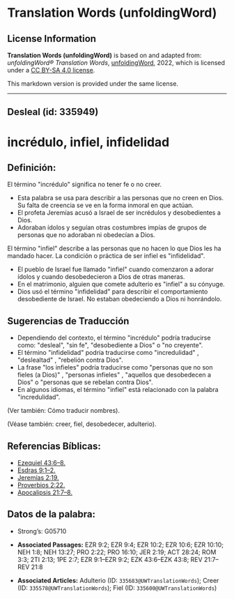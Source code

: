# Translation Words (unfoldingWord)

## License Information

**Translation Words (unfoldingWord)** is based on and adapted from: _unfoldingWord® Translation Words_, [unfoldingWord](https://unfoldingword.org/utw), 2022, which is licensed under a [CC BY-SA 4.0 license](https://creativecommons.org/licenses/by-sa/4.0/legalcode.en).

This markdown version is provided under the same license.



--------------------------------

## Desleal (id: 335949)

incrédulo, infiel, infidelidad
==============================

Definición:
-----------

El término "incrédulo" significa no tener fe o no creer.

* Esta palabra se usa para describir a las personas que no creen en Dios. Su falta de creencia se ve en la forma inmoral en que actúan.
* El profeta Jeremías acusó a Israel de ser incrédulos y desobedientes a Dios.
* Adoraban ídolos y seguían otras costumbres impías de grupos de personas que no adoraban ni obedecían a Dios.

El término "infiel" describe a las personas que no hacen lo que Dios les ha mandado hacer. La condición o práctica de ser infiel es "infidelidad".

* El pueblo de Israel fue llamado "infiel" cuando comenzaron a adorar ídolos y cuando desobedecieron a Dios de otras maneras.
* En el matrimonio, alguien que comete adulterio es "infiel" a su cónyuge.
* Dios usó el término "infidelidad" para describir el comportamiento desobediente de Israel. No estaban obedeciendo a Dios ni honrándolo.

Sugerencias de Traducción
-------------------------

* Dependiendo del contexto, el término "incrédulo" podría traducirse como: "desleal", "sin fe", "desobediente a Dios" o "no creyente".
* El término "infidelidad" podría traducirse como "incredulidad" , "deslealtad" , "rebelión contra Dios".
* La frase "los infieles" podría traducirse como "personas que no son fieles (a Dios)" , "personas infieles" , "aquellos que desobedecen a Dios" o "personas que se rebelan contra Dios".
* En algunos idiomas, el término "infiel" está relacionado con la palabra "incredulidad".

(Ver también: Cómo traducir nombres).

(Véase también: creer, fiel, desobedecer, adulterio).

Referencias Bíblicas:
---------------------

* [Ezequiel 43:6–8\.](https://ref.ly/Ezek43:6-Ezek43:8)
* [Esdras 9:1–2\.](https://ref.ly/Ezra9:1-Ezra9:2)
* [Jeremías 2:19\.](https://ref.ly/Jer2:19)
* [Proverbios 2:22\.](https://ref.ly/Prov2:22)
* [Apocalipsis 21:7–8\.](https://ref.ly/Rev21:7-Rev21:8)

Datos de la palabra:
--------------------

* Strong’s: G05710

* **Associated Passages:** EZR 9:2; EZR 9:4; EZR 10:2; EZR 10:6; EZR 10:10; NEH 1:8; NEH 13:27; PRO 2:22; PRO 16:10; JER 2:19; ACT 28:24; ROM 3:3; 2TI 2:13; 1PE 2:7; EZR 9:1–EZR 9:2; EZK 43:6–EZK 43:8; REV 21:7–REV 21:8
* **Associated Articles:** Adulterio (ID: `335683@UWTranslationWords`); Creer (ID: `335578@UWTranslationWords`); Fiel (ID: `335600@UWTranslationWords`)

